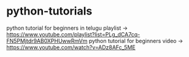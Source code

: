 # python-tutorials

python tutorial for beginners in telugu playlist -> https://www.youtube.com/playlist?list=PLg_dCA7cq-FN5PMjtdr9AB0XPHUwwRmVm
python tutorial for beginners video -> https://www.youtube.com/watch?v=ADz8AFc_5ME
